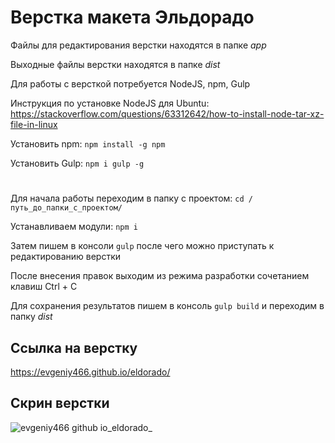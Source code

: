 # Верстка макета Эльдорадо
Файлы для редактирования верстки находятся в папке *app*

Выходные файлы верстки находятся в папке *dist*

Для работы с версткой потребуется NodeJS, npm, Gulp

Инструкция по установке NodeJS для Ubuntu: https://stackoverflow.com/questions/63312642/how-to-install-node-tar-xz-file-in-linux

Установить npm: `npm install -g npm`

Установить Gulp: `npm i gulp -g`
# 
Для начала работы переходим в папку с проектом: `cd /путь_до_папки_с_проектом/`

Устанавливаем модули: `npm i`

Затем пишем в консоли `gulp` после чего можно приступать к редактированию верстки

После внесения правок выходим из режима разработки сочетанием клавиш Ctrl + C

Для сохранения результатов пишем в консоль `gulp build` и переходим в папку *dist*

## Ссылка на верстку
https://evgeniy466.github.io/eldorado/

## Скрин верстки
![evgeniy466 github io_eldorado_](https://user-images.githubusercontent.com/123811745/220457329-962102e5-ba63-4624-99b5-9c94f8656ce3.png)
